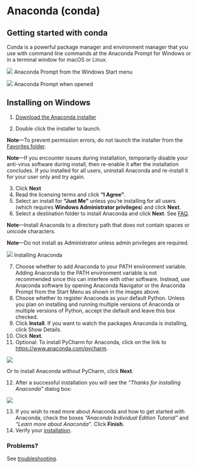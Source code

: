 # Anaconda (conda)

## Getting started with conda
Conda is a powerful package manager and environment manager that you use with command line commands at the Anaconda Prompt for Windows or in a terminal window for macOS or Linux.

![](https://github.com/felicity-borg/Getting-Started-On-Azure-ML/blob/main/Images/A1.PNG) Anaconda Prompt from the Windows Start menu

![](https://github.com/felicity-borg/Getting-Started-On-Azure-ML/blob/main/Images/A2.PNG) Anaconda Prompt when opened

## Installing on Windows

1) [Download the Anaconda installer](https://www.anaconda.com/products/individual#windows)

2) Double click the installer to launch.

**Note**—To prevent permission errors, do not launch the installer from the [Favorites folder](https://docs.anaconda.com/anaconda/user-guide/troubleshooting/#distro-troubleshooting-favorites-folder).


**Note**—If you encounter issues during installation, temporarily disable your anti-virus software during install, then re-enable it after the installation concludes. If you installed for all users, uninstall Anaconda and re-install it for your user only and try again.

3) Click **Next** 
&nbsp;
4) Read the licensing terms and click **“I Agree”**.
&nbsp;
5) Select an install for **“Just Me”** unless you’re installing for all users (which requires **Windows Administrator privileges**) and click **Next**.
&nbsp;
6) Select a destination folder to install Anaconda and click **Next**. See [FAQ](https://docs.anaconda.com/anaconda/user-guide/faq/#distribution-faq-windows-folder).

**Note**—Install Anaconda to a directory path that does not contain spaces or unicode characters.

**Note**—Do not install as Administrator unless admin privileges are required.

![](https://github.com/felicity-borg/Getting-Started-On-Azure-ML/blob/main/Images/A3.PNG) Installing Anaconda

7) Choose whether to add Anaconda to your PATH environment variable. Adding Anaconda to the PATH environment variable is not recommended since this can interfere with other software. Instead, use Anaconda software by opening Anaconda Navigator or the Anaconda Prompt from the Start Menu as shown in the images above. 
&nbsp;
8) Choose whether to register Anaconda as your default Python. Unless you plan on installing and running multiple versions of Anaconda or multiple versions of Python, accept the default and leave this box checked.
&nbsp;
9) Click **Install**. If you want to watch the packages Anaconda is installing, click Show Details.
&nbsp;
10) Click **Next**.
&nbsp;
11) Optional: To install PyCharm for Anaconda, click on the link to https://www.anaconda.com/pycharm. 

![](https://github.com/felicity-borg/Getting-Started-On-Azure-ML/blob/main/Images/A4.PNG) 

Or to install Anaconda without PyCharm, click **Next**.

12) After a successful installation you will see the *“Thanks for installing Anaconda”* dialog box:

![](https://github.com/felicity-borg/Getting-Started-On-Azure-ML/blob/main/Images/A5.PNG) 

13) If you wish to read more about Anaconda and how to get started with Anaconda, check the boxes *“Anaconda Individual Edition Tutorial”* and *“Learn more about Anaconda”*. Click **Finish**.
&nbsp;
14) Verify your [installation](https://docs.anaconda.com/anaconda/install/verify-install/).

### Problems?

See [troubleshooting](https://docs.anaconda.com/anaconda/user-guide/troubleshooting/).
